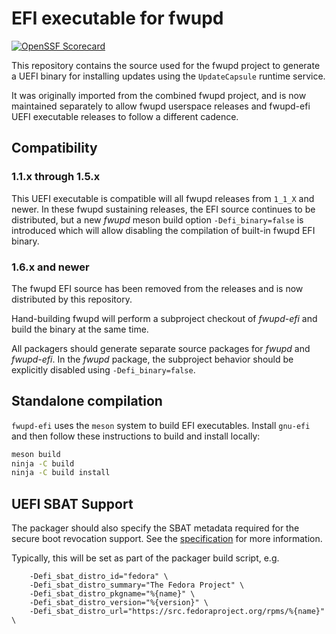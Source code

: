 # EFI executable for fwupd

[![OpenSSF Scorecard](https://api.securityscorecards.dev/projects/github.com/fwupd/fwupd-efi/badge)](https://securityscorecards.dev/viewer/?uri=github.com/fwupd/fwupd-efi)

This repository contains the source used for the fwupd project to generate a
UEFI binary for installing updates using the `UpdateCapsule` runtime service.

It was originally imported from the combined fwupd project, and is now maintained
separately to allow fwupd userspace releases and fwupd-efi UEFI executable releases
to follow a different cadence.

## Compatibility

### 1.1.x through 1.5.x

This UEFI executable is compatible will all fwupd releases from `1_1_X` and newer.
In these fwupd sustaining releases, the EFI source continues to be distributed,
but a new *fwupd* meson build option `-Defi_binary=false` is introduced which
will allow disabling the compilation of built-in fwupd EFI binary.

### 1.6.x and newer

The fwupd EFI source has been removed from the releases and is now distributed
by this repository.

Hand-building fwupd will perform a subproject checkout of *fwupd-efi* and build
the binary at the same time.

All packagers should generate separate source packages for *fwupd* and
*fwupd-efi*. In the *fwupd* package, the subproject behavior should be explicitly
disabled using `-Defi_binary=false`.

## Standalone compilation

`fwupd-efi` uses the `meson` system to build EFI executables.  Install `gnu-efi`
and then follow these instructions to build and install locally:

```bash
meson build
ninja -C build
ninja -C build install
```

## UEFI SBAT Support

The packager should also specify the SBAT metadata required for the secure boot
revocation support. See the [specification](https://github.com/rhboot/shim/blob/main/SBAT.md)
for more information.

Typically, this will be set as part of the packager build script, e.g.

```meson
    -Defi_sbat_distro_id="fedora" \
    -Defi_sbat_distro_summary="The Fedora Project" \
    -Defi_sbat_distro_pkgname="%{name}" \
    -Defi_sbat_distro_version="%{version}" \
    -Defi_sbat_distro_url="https://src.fedoraproject.org/rpms/%{name}" \
```
